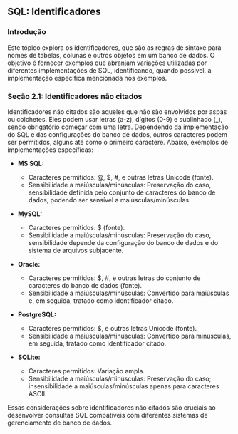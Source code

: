 ## SQL: Identificadores

### Introdução

Este tópico explora os identificadores, que são as regras de sintaxe para nomes de tabelas, colunas e outros objetos em um banco de dados. O objetivo é fornecer exemplos que abranjam variações utilizadas por diferentes implementações de SQL, identificando, quando possível, a implementação específica mencionada nos exemplos.

### Seção 2.1: Identificadores não citados

Identificadores não citados são aqueles que não são envolvidos por aspas ou colchetes. Eles podem usar letras (a-z), dígitos (0-9) e sublinhado (_), sendo obrigatório começar com uma letra. Dependendo da implementação do SQL e das configurações do banco de dados, outros caracteres podem ser permitidos, alguns até como o primeiro caractere. Abaixo, exemplos de implementações específicas:

- **MS SQL:**
  - Caracteres permitidos: @, $, #, e outras letras Unicode (fonte).
  - Sensibilidade a maiúsculas/minúsculas: Preservação do caso, sensibilidade definida pelo conjunto de caracteres do banco de dados, podendo ser sensível a maiúsculas/minúsculas.

- **MySQL:**
  - Caracteres permitidos: $ (fonte).
  - Sensibilidade a maiúsculas/minúsculas: Preservação do caso, sensibilidade depende da configuração do banco de dados e do sistema de arquivos subjacente.

- **Oracle:**
  - Caracteres permitidos: $, #, e outras letras do conjunto de caracteres do banco de dados (fonte).
  - Sensibilidade a maiúsculas/minúsculas: Convertido para maiúsculas e, em seguida, tratado como identificador citado.

- **PostgreSQL:**
  - Caracteres permitidos: $, e outras letras Unicode (fonte).
  - Sensibilidade a maiúsculas/minúsculas: Convertido para minúsculas, em seguida, tratado como identificador citado.

- **SQLite:**
  - Caracteres permitidos: Variação ampla.
  - Sensibilidade a maiúsculas/minúsculas: Preservação do caso; insensibilidade a maiúsculas/minúsculas apenas para caracteres ASCII.

Essas considerações sobre identificadores não citados são cruciais ao desenvolver consultas SQL compatíveis com diferentes sistemas de gerenciamento de banco de dados.
